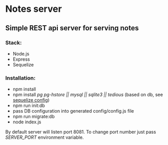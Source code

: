 
# Notes server #
## Simple REST api server for serving notes ##
### Stack: ###
 - Node.js
 - Express
 - Sequelize

### Installation: ###
 - npm install
 - npm install *pg pg-hstore || mysql || sqlite3 || tedious* (based on db, see [sequelize config](http://docs.sequelizejs.com/en/v3/docs/getting-started/#installation))
 - npm run init:db
 - pass DB configuration into generated config/config.js file
 - npm run migrate:db
 - node index.js

 By default server will listen port 8081.
 To change port number just pass *SERVER_PORT* environment variable.
